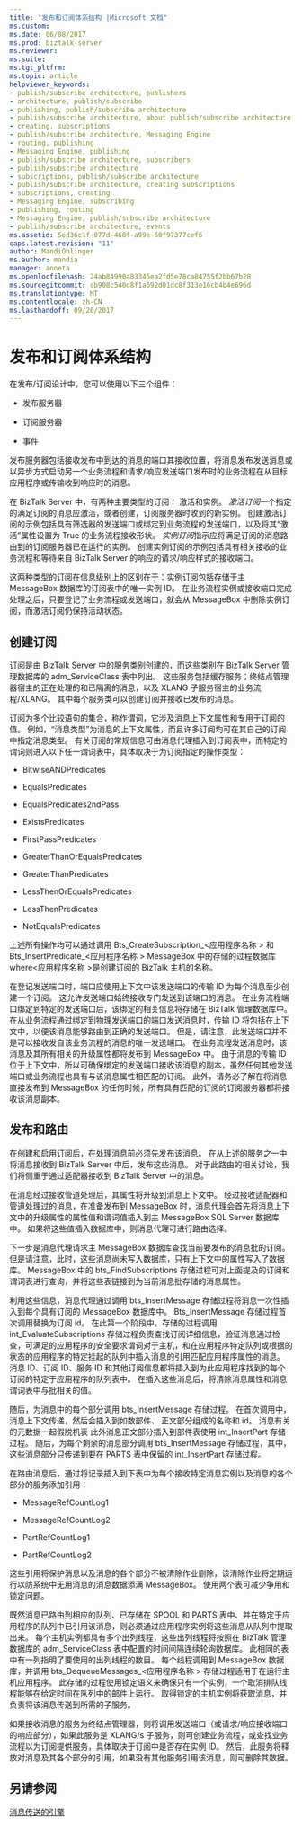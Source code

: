 ```yaml
---
title: "发布和订阅体系结构 |Microsoft 文档"
ms.custom: 
ms.date: 06/08/2017
ms.prod: biztalk-server
ms.reviewer: 
ms.suite: 
ms.tgt_pltfrm: 
ms.topic: article
helpviewer_keywords:
- publish/subscribe architecture, publishers
- architecture, publish/subscribe
- publishing, publish/subscribe architecture
- publish/subscribe architecture, about publish/subscribe architecture
- creating, subscriptions
- publish/subscribe architecture, Messaging Engine
- routing, publishing
- Messaging Engine, publishing
- publish/subscribe architecture, subscribers
- publish/subscribe architecture
- subscriptions, publish/subscribe architecture
- publish/subscribe architecture, creating subscriptions
- subscriptions, creating
- Messaging Engine, subscribing
- publishing, routing
- Messaging Engine, publish/subscribe architecture
- publish/subscribe architecture, events
ms.assetid: 5ed36c1f-077d-468f-a99e-60f97377cef6
caps.latest.revision: "11"
author: MandiOhlinger
ms.author: mandia
manager: anneta
ms.openlocfilehash: 24ab84990a83345ea2fd5e78ca84755f2bb67b28
ms.sourcegitcommit: cb908c540d8f1a692d01dc8f313e16cb4b4e696d
ms.translationtype: MT
ms.contentlocale: zh-CN
ms.lasthandoff: 09/20/2017
---
```

# <a name="publish-and-subscribe-architecture"></a>发布和订阅体系结构
在发布/订阅设计中，您可以使用以下三个组件：  
  
-   发布服务器  
  
-   订阅服务器  
  
-   事件  
  
 发布服务器包括接收发布中到达的消息的端口其接收位置，将消息发布发送消息或以异步方式启动另一个业务流程和请求/响应发送端口发布时的业务流程在从目标应用程序或传输收到响应时的消息。  
  
 在 BizTalk Server 中，有两种主要类型的订阅： 激活和实例。 *激活订阅*一个指定的满足订阅的消息应激活，或者创建，订阅服务器时收到的新实例。 创建激活订阅的示例包括具有筛选器的发送端口或绑定到业务流程的发送端口，以及将其“激活”属性设置为 True 的业务流程接收形状。 *实例订阅*指示应将满足订阅的消息路由到的订阅服务器已在运行的实例。 创建实例订阅的示例包括具有相关接收的业务流程和等待来自 BizTalk Server 的响应的请求/响应样式的接收端口。  
  
 这两种类型的订阅在信息级别上的区别在于：实例订阅包括存储于主 MessageBox 数据库的订阅表中的唯一实例 ID。 在业务流程实例或接收端口完成处理之后，只要登记了业务流程或发送端口，就会从 MessageBox 中删除实例订阅，而激活订阅仍保持活动状态。  
  
## <a name="creating-subscriptions"></a>创建订阅  
 订阅是由 BizTalk Server 中的服务类别创建的，而这些类别在 BizTalk Server 管理数据库的 adm_ServiceClass 表中列出。 这些服务包括缓存服务；终结点管理器宿主的正在处理的和已隔离的消息，以及 XLANG 子服务宿主的业务流程/XLANG。 其中每个服务类可以创建订阅并接收已发布的消息。  
  
 订阅为多个比较语句的集合，称作谓词，它涉及消息上下文属性和专用于订阅的值。 例如，“消息类型”为消息的上下文属性，而且许多订阅均可在其自己的订阅中指定消息类型。 有关订阅的常规信息可由消息代理插入到订阅表中，而特定的谓词则进入以下任一谓词表中，具体取决于为订阅指定的操作类型：  
  
-   BitwiseANDPredicates  
  
-   EqualsPredicates  
  
-   EqualsPredicates2ndPass  
  
-   ExistsPredicates  
  
-   FirstPassPredicates  
  
-   GreaterThanOrEqualsPredicates  
  
-   GreaterThanPredicates  
  
-   LessThenOrEqualsPredicates  
  
-   LessThenPredicates  
  
-   NotEqualsPredicates  
  
 上述所有操作均可以通过调用 Bts_CreateSubscription_\<应用程序名称 > 和 Bts_InsertPredicate_\<应用程序名称 > MessageBox 中的存储的过程数据库 where\<应用程序名称 >是创建订阅的 BizTalk 主机的名称。  
  
 在登记发送端口时，端口应使用上下文中该发送端口的传输 ID 为每个消息至少创建一个订阅。 这允许发送端口始终接收专门发送到该端口的消息。 在业务流程端口绑定到特定的发送端口后，该绑定的相关信息将存储在 BizTalk 管理数据库中。 在从业务流程通过绑定到物理发送端口的端口发送消息时，传输 ID 将包括在上下文中，以便该消息能够路由到正确的发送端口。 但是，请注意，此发送端口并不是可以接收发自该业务流程的消息的唯一发送端口。 在业务流程发送消息时，该消息及其所有相关的升级属性都将发布到 MessageBox 中。 由于消息的传输 ID 位于上下文中，所以可确保绑定的发送端口接收该消息的副本，虽然任何其他发送端口或业务流程也具有与该消息属性相匹配的订阅。 此外，请务必了解在将消息直接发布到 MessageBox 的任何时候，所有具有匹配的订阅的订阅服务器都将接收该消息副本。  
  
## <a name="publishing-and-routing"></a>发布和路由  
 在创建和启用订阅后，在处理消息前必须先发布该消息。 在从上述的服务之一中将消息接收到 BizTalk Server 中后，发布这些消息。 对于此路由的相关讨论，我们将侧重于通过适配器接收到 BizTalk Server 中的消息。  
  
 在消息经过接收管道处理后，其属性将升级到消息上下文中。 经过接收适配器和管道处理过的消息，在准备发布到 MessageBox 时，消息代理会首先将消息上下文中的升级属性的属性值和谓词值插入到主 MessageBox SQL Server 数据库中。 如果将这些值插入数据库中，则消息代理可进行路由选择。  
  
 下一步是消息代理请求主 MessageBox 数据库查找当前要发布的消息批的订阅。 但是请注意，此时，这些消息尚未写入数据库，只有上下文中的属性写入了数据库。 MessageBox 中的 bts_FindSubscriptions 存储过程可对上面提及的订阅和谓词表进行查询，并将这些表链接到为当前消息批存储的消息属性。  
  
 利用这些信息，消息代理通过调用 bts_InsertMessage 存储过程将消息一次性插入到每个具有订阅的 MessageBox 数据库中。 Bts_InsertMessage 存储过程首次调用替换为订阅 id。 在此第一个阶段中，存储的过程调用 int_EvaluateSubscriptions 存储过程负责查找订阅详细信息，验证消息通过检查，可满足的应用程序的安全要求谓词对于主机，和在应用程序特定队列或根据的状态的应用程序的特定挂起的队列中插入消息的引用匹配应用程序属性的消息。 消息 ID、订阅 ID、服务 ID 和其他订阅信息都将插入到为此应用程序找到的每个订阅的特定于应用程序的队列表中。 在插入这些消息后，将清除消息属性和消息谓词表中与批相关的值。  
  
 随后，为消息中的每个部分调用 bts_InsertMessage 存储过程。 在首次调用中，消息上下文传递，然后会插入到如数部件、 正文部分组成的名称和 id。 消息有关的元数据一起假脱机表 此外消息正文部分插入到部件表使用 int_InsertPart 存储过程。 随后，为每个剩余的消息部分调用 bts_InsertMessage 存储过程，其中，这些消息部分只传递到要在 PARTS 表中保留的 int_InsertPart 存储过程。  
  
 在路由消息后，通过将记录插入到下表中为每个接收特定消息实例以及消息的各个部分的服务添加引用：  
  
-   MessageRefCountLog1  
  
-   MessageRefCountLog2  
  
-   PartRefCountLog1  
  
-   PartRefCountLog2  
  
 这些引用将保护消息以及消息的各个部分不被清除作业删除，该清除作业将定期运行以防系统中无用消息的消息数据添满 MessageBox。 使用两个表可减少争用和锁定问题。  
  
 既然消息已路由到相应的队列、已存储在 SPOOL 和 PARTS 表中、并在特定于应用程序的队列中已引用该消息，则必须通过应用程序实例将这些消息从队列中提取出来。 每个主机实例都具有多个出列线程，这些出列线程将按照在 BizTalk 管理数据库的 adm_ServiceClass 表中配置的时间间隔连续轮询数据库。 此相同的表中有一列指明了要使用的出列线程的数目。 每个线程调用到 MessageBox 数据库，并调用 bts_DequeueMessages_\<应用程序名称 > 存储过程适用于在运行主机应用程序。 此存储的过程使用锁定语义来确保只有一个实例，一个取消排队线程能够在给定时间在队列中的邮件上运行。 取得锁定的主机实例将获取消息，并负责将该消息传送到所需的子服务。  
  
 如果接收消息的服务为终结点管理器，则将调用发送端口（或请求/响应接收端口的响应部分），如果此服务是 XLANG/s 子服务，则可创建业务流程，或查找业务流程以为订阅提供服务，具体取决于订阅中是否存在实例 ID。 然后，此服务将释放对消息及其各个部分的引用，如果没有其他服务引用该消息，则可删除其数据。  
  
## <a name="see-also"></a>另请参阅  
 [消息传送的引擎](../core/the-messaging-engine.md)